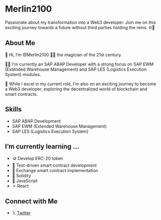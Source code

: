 # Merlin2100
Passionate about my transformation into a Web3 developer. Join me on this exciting journey towards a future without third parties holding the reins. 🌐🚀

## About Me
👋 Hi, I’m @Merlin2100 🧙‍♂️ the magician of the 21st century.

🧑‍💻 I'm currently an SAP ABAP Developer with a strong focus on SAP EWM (Extended Warehouse Management) and SAP LES (Logistics Execution System) modules.

🌱 While I excel in my current role, I'm also on an exciting journey to become a Web3 developer, exploring the decentralized world of blockchain and smart contracts.

## Skills
- SAP ABAP Development
- SAP EWM (Extended Warehouse Management)
- SAP LES (Logistics Execution System)

## I’m currently learning ...
- 🪙 Develop ERC-20 token
- 🧪 Test-driven smart contract development
- 🔄 Exchange smart contract implementation
- 💼 Solidity
- 📜 JavaScript
- ⚛️ React

## Connect with Me
- 𝕏 [Twitter](https://twitter.com/Merlin2100)
